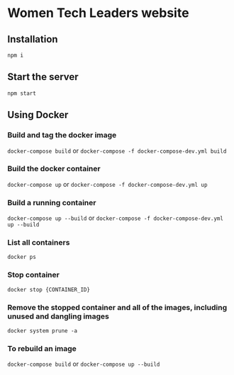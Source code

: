# Women Tech Leaders website

## Installation
`npm i`

## Start the server
`npm start`

## Using Docker

### Build and tag the docker image
`docker-compose build` or `docker-compose -f docker-compose-dev.yml build`

### Build the docker container
`docker-compose up` or `docker-compose -f docker-compose-dev.yml up`

### Build a running container
`docker-compose up --build` or `docker-compose -f docker-compose-dev.yml up --build`

### List all containers
`docker ps`

### Stop container
`docker stop {CONTAINER_ID}`

### Remove the stopped container and all of the images, including unused and dangling images
`docker system prune -a`

### To rebuild an image
`docker-compose build` or `docker-compose up --build`
